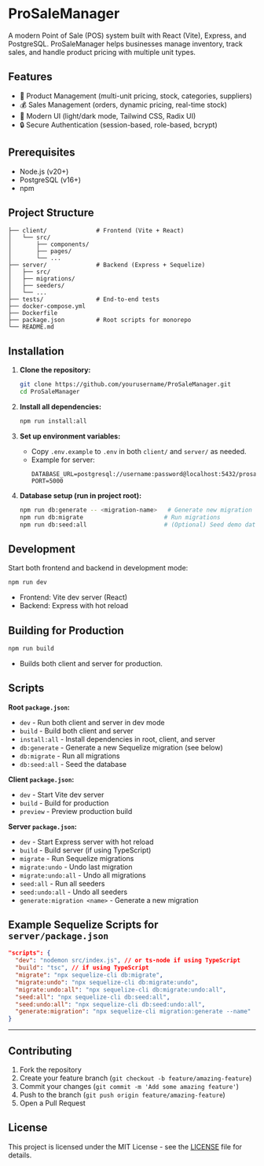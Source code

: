 # ProSaleManager

A modern Point of Sale (POS) system built with React (Vite), Express, and PostgreSQL. ProSaleManager helps businesses manage inventory, track sales, and handle product pricing with multiple unit types.

## Features

- 🏪 Product Management (multi-unit pricing, stock, categories, suppliers)
- 💰 Sales Management (orders, dynamic pricing, real-time stock)
- 🎨 Modern UI (light/dark mode, Tailwind CSS, Radix UI)
- 🔒 Secure Authentication (session-based, role-based, bcrypt)

## Prerequisites

- Node.js (v20+)
- PostgreSQL (v16+)
- npm

## Project Structure

```
├── client/              # Frontend (Vite + React)
│   └── src/
│       ├── components/
│       ├── pages/
│       └── ...
├── server/              # Backend (Express + Sequelize)
│   ├── src/
│   ├── migrations/
│   ├── seeders/
│   └── ...
├── tests/               # End-to-end tests
├── docker-compose.yml
├── Dockerfile
├── package.json         # Root scripts for monorepo
└── README.md
```

## Installation

1. **Clone the repository:**
   ```bash
   git clone https://github.com/yourusername/ProSaleManager.git
   cd ProSaleManager
   ```

2. **Install all dependencies:**
   ```bash
   npm run install:all
   ```

3. **Set up environment variables:**
   - Copy `.env.example` to `.env` in both `client/` and `server/` as needed.
   - Example for server:
     ```
     DATABASE_URL=postgresql://username:password@localhost:5432/prosalemanager
     PORT=5000
     ```

4. **Database setup (run in project root):**
   ```bash
   npm run db:generate -- <migration-name>   # Generate new migration
   npm run db:migrate                       # Run migrations
   npm run db:seed:all                      # (Optional) Seed demo data
   ```

## Development

Start both frontend and backend in development mode:
```bash
npm run dev
```
- Frontend: Vite dev server (React)
- Backend: Express with hot reload

## Building for Production

```bash
npm run build
```
- Builds both client and server for production.

## Scripts

**Root `package.json`:**
- `dev` - Run both client and server in dev mode
- `build` - Build both client and server
- `install:all` - Install dependencies in root, client, and server
- `db:generate` - Generate a new Sequelize migration (see below)
- `db:migrate` - Run all migrations
- `db:seed:all` - Seed the database

**Client `package.json`:**
- `dev` - Start Vite dev server
- `build` - Build for production
- `preview` - Preview production build

**Server `package.json`:**
- `dev` - Start Express server with hot reload
- `build` - Build server (if using TypeScript)
- `migrate` - Run Sequelize migrations
- `migrate:undo` - Undo last migration
- `migrate:undo:all` - Undo all migrations
- `seed:all` - Run all seeders
- `seed:undo:all` - Undo all seeders
- `generate:migration <name>` - Generate a new migration

## Example Sequelize Scripts for `server/package.json`

```json
"scripts": {
  "dev": "nodemon src/index.js", // or ts-node if using TypeScript
  "build": "tsc", // if using TypeScript
  "migrate": "npx sequelize-cli db:migrate",
  "migrate:undo": "npx sequelize-cli db:migrate:undo",
  "migrate:undo:all": "npx sequelize-cli db:migrate:undo:all",
  "seed:all": "npx sequelize-cli db:seed:all",
  "seed:undo:all": "npx sequelize-cli db:seed:undo:all",
  "generate:migration": "npx sequelize-cli migration:generate --name"
}
```

---

## Contributing

1. Fork the repository
2. Create your feature branch (`git checkout -b feature/amazing-feature`)
3. Commit your changes (`git commit -m 'Add some amazing feature'`)
4. Push to the branch (`git push origin feature/amazing-feature`)
5. Open a Pull Request

## License

This project is licensed under the MIT License - see the [LICENSE](LICENSE) file for details.